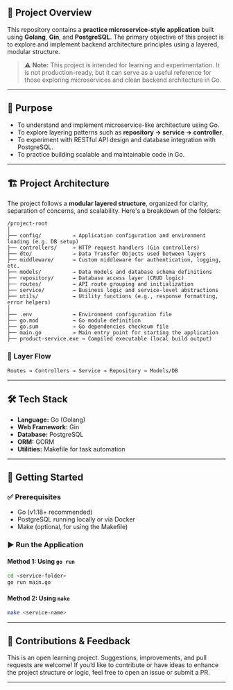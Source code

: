 

## 📘 Project Overview

This repository contains a **practice microservice-style application** built using **Golang**, **Gin**, and **PostgreSQL**. The primary objective of this project is to explore and implement backend architecture principles using a layered, modular structure.

> ⚠️ **Note:** This project is intended for learning and experimentation. It is not production-ready, but it can serve as a useful reference for those exploring microservices and clean backend architecture in Go.

---

## 🧠 Purpose

* To understand and implement microservice-like architecture using Go.
* To explore layering patterns such as **repository → service → controller**.
* To experiment with RESTful API design and database integration with PostgreSQL.
* To practice building scalable and maintainable code in Go.

---

## 🏗️ Project Architecture

The project follows a **modular layered structure**, organized for clarity, separation of concerns, and scalability. Here's a breakdown of the folders:

```
/project-root
│
├── config/          → Application configuration and environment loading (e.g. DB setup)
├── controllers/     → HTTP request handlers (Gin controllers)
├── dto/             → Data Transfer Objects used between layers
├── middleware/      → Custom middleware for authentication, logging, etc.
├── models/          → Data models and database schema definitions
├── repository/      → Database access layer (CRUD logic)
├── routes/          → API route grouping and initialization
├── service/         → Business logic and service-level abstractions
├── utils/           → Utility functions (e.g., response formatting, error helpers)
│
├── .env             → Environment configuration file
├── go.mod           → Go module definition
├── go.sum           → Go dependencies checksum file
├── main.go          → Main entry point for starting the application
├── product-service.exe → Compiled executable (local build output)
```

### 🧭 Layer Flow

```
Routes → Controllers → Service → Repository → Models/DB
```


---

## 🛠️ Tech Stack

* **Language:** Go (Golang)
* **Web Framework:** Gin
* **Database:** PostgreSQL
* **ORM:** GORM 
* **Utilities:** Makefile for task automation

---

## 🚀 Getting Started

### ✅ Prerequisites

* Go (v1.18+ recommended)
* PostgreSQL running locally or via Docker
* Make (optional, for using the Makefile)

### ▶️ Run the Application

#### Method 1: Using `go run`

```bash
cd <service-folder>
go run main.go
```

#### Method 2: Using `make`

```bash
make <service-name>
```

---

## 🤝 Contributions & Feedback

This is an open learning project. Suggestions, improvements, and pull requests are welcome! If you’d like to contribute or have ideas to enhance the project structure or logic, feel free to open an issue or submit a PR.

---

